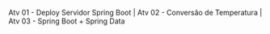 Atv 01 - Deploy Servidor Spring Boot | 
Atv 02 - Conversão de Temperatura |
Atv 03 - Spring Boot + Spring Data 
